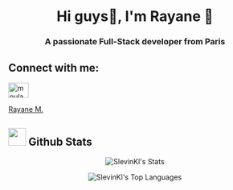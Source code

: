 

<!--
**SlevinKl/Slevinkl** is a ✨ _special_ ✨ repository because its `README.md` (this file) appears on your GitHub profile.

Here are some ideas to get you started:

- 🔭 I’m currently working on ...
- 🌱 I’m currently learning ...
- 👯 I’m looking to collaborate on ...
- 🤔 I’m looking for help with ...
- 💬 Ask me about ...
- 📫 How to reach me: ...
- 😄 Pronouns: ...
- ⚡ Fun fact: ...


<h1 align="center"> Hi guys👋, I'm Rayane 🤙
<h3 align="center">A passionate Full-Stack developer from Paris</h3>

-🚀 I started learning to code @ Le Wagon, which was the best decision of my life. I love coding.

-🔭 I’m currently working on several projects.

-🌱 I’m currently learning Ruby on Rails, JavaScript, Stimulus, HTML & CSS and also React 🔥.

-📫 How to reach me: moula.rayane@gmail.com </strong>

Connect with me:

<a href="https://www.linkedin.com/in/rayane-m-648186198/" target="blank"><img align="center" src="https://raw.githubusercontent.com/rahuldkjain/github-profile-readme-generator/master/src/images/icons/Social/linked-in-alt.svg" alt="moula.rayane" height="30" width="40" /></a>
</p>
-->

<h1 align="center"> Hi guys👋, I'm Rayane 🤙
<h3 align="center">A passionate Full-Stack developer from Paris</h3>

## Connect with me:

<a href="https://www.linkedin.com/in/rayane-m-648186198/" target="blank"><img align="center" src="https://raw.githubusercontent.com/rahuldkjain/github-profile-readme-generator/master/src/images/icons/Social/linked-in-alt.svg" alt="moula.rayane" height="30" width="40" /></a>
</p>

<script src="https://platform.linkedin.com/badges/js/profile.js" async defer type="text/javascript"></script>

<div class="badge-base LI-profile-badge" data-locale="fr_FR" data-size="medium" data-theme="dark" data-type="HORIZONTAL" data-vanity="rayane-m-648186198" data-version="v1"><a class="badge-base__link LI-simple-link" href="https://fr.linkedin.com/in/rayane-m-648186198?trk=profile-badge">Rayane M.</a></div>
              

## <img style="width: 35px;" src="https://media.giphy.com/media/iY8CRBdQXODJSCERIr/giphy.gif"/> Github Stats 

<div align="center">

![SlevinKl's Stats](https://github-readme-stats.vercel.app/api?username=SlevinKl&theme=vue-dark&show_icons=true&hide_border=true&count_private=true)

![SlevinKl's Top Languages](https://github-readme-stats.vercel.app/api/top-langs/?username=SlevinKl&theme=vue-dark&show_icons=true&hide_border=true&layout=compact)

</div>

<!--
![SlevinKl's Streak](https://github-readme-streak-stats.herokuapp.com/?user=SlevinKl&theme=vue-dark&hide_border=true)

From

https://gh-stats-gen.vercel.app/
-->

